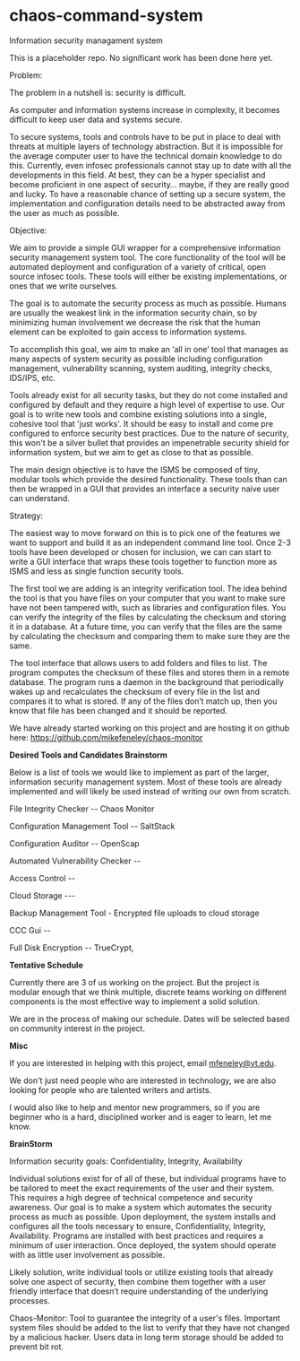 # chaos-command-system

Information security managament system

This is a placeholder repo. No significant work has been done here yet.

Problem:

The problem in a nutshell is: security is difficult. 

As computer and information systems increase in complexity, it becomes difficult to keep user data and systems secure.

To secure systems, tools and controls have to be put in place to deal with threats at multiple layers of technology abstraction. But it is impossible for the average computer user to have the technical domain knowledge to do this. Currently, even infosec professionals cannot stay up to date with all the developments in this field. At best, they can be a hyper specialist and become proficient in one aspect of security… maybe, if they are really good and lucky. To have a reasonable chance of setting up a secure system, the implementation and configuration details need to be abstracted away from the user as much as possible. 

Objective:

We aim to provide a simple GUI wrapper for a comprehensive information security management system tool. The core functionality of the tool will be automated deployment and configuration of a variety of critical, open source infosec tools. These tools will either be existing implementations, or ones that we write ourselves.

The goal is to automate the security process as much as possible. Humans are usually the weakest link in the information security chain, so by minimizing human involvement we decrease the risk that the human element can be exploited to gain access to information systems.

To accomplish this goal, we aim to make an ‘all in one’ tool that manages as many aspects of system security as possible including configuration management, vulnerability scanning, system auditing, integrity checks, IDS/IPS, etc.

Tools already exist for all security tasks, but they do not come installed and configured by default and they require a high level of expertise to use. Our goal is to write new tools and combine existing solutions into a single, cohesive tool that 'just works'. It should be easy to install and come pre configured to enforce security best practices. Due to the nature of security, this won't be a silver bullet that provides an impenetrable security shield for information system, but we aim to get as close to that as possible.

The main design objective is to have the ISMS be composed of tiny, modular tools which provide the desired functionality. These tools than can then be wrapped in a GUI that provides an interface a security naive user can understand.


Strategy:

The easiest way to move forward on this is to pick one of the features we want to support and build it as an independent command line tool. Once 2-3 tools have been developed or chosen for inclusion, we can can start to write a GUI interface that wraps these tools together to function more as ISMS and less as single function security tools.

The first tool we are adding is an integrity verification tool. The idea behind the tool is that you have files on your computer that you want to make sure have not been tampered with, such as libraries and configuration files. You can verify the integrity of the files by calculating the checksum and storing it in a database. At a future time, you can verify that the files are the same by calculating the checksum and comparing them to make sure they are the same.

The tool interface that allows users to add folders and files to list. The program computes the checksum of these files and stores them in a remote database. The program runs a daemon in the background that periodically wakes up and recalculates the checksum of every file in the list and compares it to what is stored. If any of the files don’t match up, then you know that file has been changed and it should be reported.

We have already started working on this project and are hosting it on github here: https://github.com/mikefeneley/chaos-monitor

**Desired Tools and Candidates Brainstorm**

Below is a list of tools we would like to implement as part of the larger, information security management system. Most of these tools are already implemented and will likely be used instead of writing our own from scratch.

File Integrity Checker  -- Chaos Monitor

Configuration Management Tool -- SaltStack

Configuration Auditor  -- OpenScap

Automated Vulnerability Checker -- 

Access Control -- 

Cloud Storage --- 

Backup Management Tool - Encrypted file uploads to cloud storage

CCC Gui -- 

Full Disk Encryption -- TrueCrypt, 

**Tentative Schedule**

Currently there are 3 of us working on the project. But the project is modular enough that we think multiple, discrete teams working on different components is the most effective way to implement a solid solution.

We are in the process of making our schedule. Dates will be selected based on community interest in the project.

**Misc**

If you are interested in helping with this project, email mfeneley@vt.edu.

We don't just need people who are interested in technology, we are also looking for people who are talented writers and artists.

I would also like to help and mentor new programmers, so if you are beginner who is a hard, disciplined worker and is eager to learn, let me know. 

**BrainStorm**

Information security goals: Confidentiality, Integrity, Availability

Individual solutions exist for of all of these, but individual programs have to be tailored to meet the exact requirements of the user and their system. This requires a high degree of technical competence and security awareness. Our goal is to make a system which automates the security process as much as possible. Upon deployment, the system installs and configures all the tools necessary to ensure, Confidentiality, Integrity, Availability. Programs are installed with best practices and requires a minimum of user interaction. Once deployed, the system should operate with as little user involvement as possible.

Likely solution, write individual tools or utilize existing tools that already solve one aspect of security, then combine them together with a user friendly interface that doesn’t require understanding of the underlying processes.

Chaos-Monitor: Tool to guarantee the integrity of a user's files. Important system files should be added to the list to verify that they have not changed by a malicious hacker. Users data in long term storage should be added to prevent bit rot.
